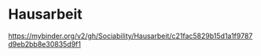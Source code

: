 # Hausarbeit

https://mybinder.org/v2/gh/Sociability/Hausarbeit/c21fac5829b15d1a1f9787d9eb2bb8e30835d9f1
